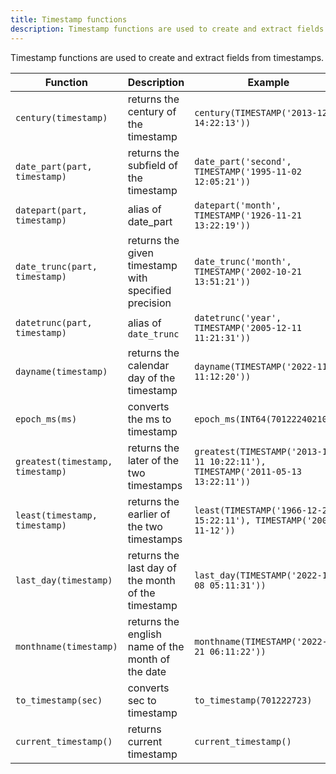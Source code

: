 ```yaml
---
title: Timestamp functions
description: Timestamp functions are used to create and extract fields from timestamps.
---
```


Timestamp functions are used to create and extract fields from timestamps.

<div class="scroll-table">

| Function | Description | Example | Result |
| ----------- | ----------- |  ----------- |  ----------- |
| `century(timestamp)` | returns the century of the timestamp | `century(TIMESTAMP('2013-12-11 14:22:13'))` | `21` `(INT64)` |
| `date_part(part, timestamp)` | returns the subfield of the timestamp | `date_part('second', TIMESTAMP('1995-11-02 12:05:21'))` | `21` `(INT64)` |
| `datepart(part, timestamp)` | alias of date_part | `datepart('month', TIMESTAMP('1926-11-21 13:22:19'))` | `11` `(INT64)` |
| `date_trunc(part, timestamp)` | returns the given timestamp with specified precision | `date_trunc('month', TIMESTAMP('2002-10-21 13:51:21'))` | `2002-10-01 00:00:00` `(TIMESTAMP)` |
| `datetrunc(part, timestamp)` | alias of `date_trunc` | `datetrunc('year', TIMESTAMP('2005-12-11 11:21:31'))` | `2005-01-01 00:00:00` `(TIMESTAMP)` |
| `dayname(timestamp)` | returns the calendar day of the timestamp | `dayname(TIMESTAMP('2022-11-08 11:12:20'))` | `Tuesday` `(STRING)` |
| `epoch_ms(ms)` | converts the ms to timestamp | `epoch_ms(INT64(701222402100))` | `1992-03-22 00:00:02.1` `(TIMESTAMP)` |
| `greatest(timestamp, timestamp)` | returns the later of the two timestamps | `greatest(TIMESTAMP('2013-12-11 10:22:11'), TIMESTAMP('2011-05-13 13:22:11'))` | `2013-12-11 10:22:11` `(TIMESTAMP)` |
| `least(timestamp, timestamp)` | returns the earlier of the two timestamps | `least(TIMESTAMP('1966-12-21 15:22:11'), TIMESTAMP('2005-11-12'))` | `1966-12-21 15:22:11` `(TIMESTAMP)` |
| `last_day(timestamp)` | returns the last day of the month of the timestamp | `last_day(TIMESTAMP('2022-11-08 05:11:31'))` | `2022-11-30` `(DATE)` |
| `monthname(timestamp)` | returns the english name of the month of the date | `monthname(TIMESTAMP('2022-04-21 06:11:22'))` | `April` `(STRING)` |
| `to_timestamp(sec)` | converts sec to timestamp | `to_timestamp(701222723)` | `1992-03-22 00:05:23` `(TIMESTAMP)` |
| `current_timestamp()` | returns current timestamp | `current_timestamp()` | |

</div>
